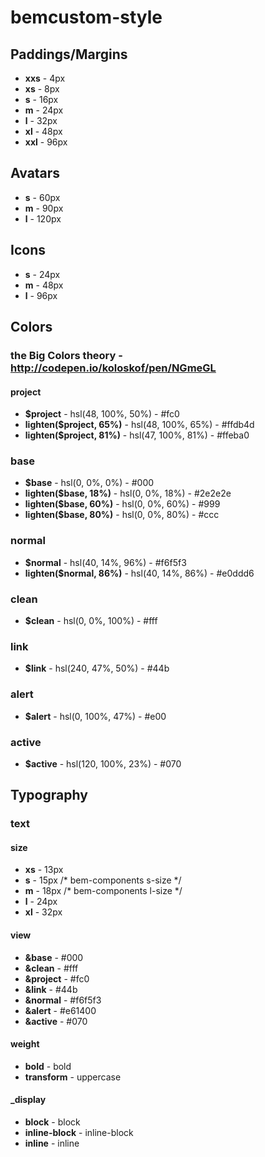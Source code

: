 # bemcustom-style

## Paddings/Margins
  * **xxs** - 4px
  * **xs** - 8px
  * **s** - 16px
  * **m** - 24px
  * **l** - 32px
  * **xl** - 48px
  * **xxl** - 96px

## Avatars
 * **s** - 60px
 * **m** - 90px
 * **l** - 120px
  
## Icons
 * **s** - 24px
 * **m** - 48px
 * **l** - 96px 

## Сolors
### the Big Colors theory - http://codepen.io/koloskof/pen/NGmeGL

#### project
 * **$project** - hsl(48, 100%, 50%) - #fc0 
 * **lighten($project, 65%)** - hsl(48, 100%, 65%) - #ffdb4d
 * **lighten($project, 81%)** - hsl(47, 100%, 81%) - #ffeba0   

### base
 * **$base** - hsl(0, 0%, 0%) - #000
 * **lighten($base, 18%)** - hsl(0, 0%, 18%) - #2e2e2e 
 * **lighten($base, 60%)** - hsl(0, 0%, 60%) -  #999
 * **lighten($base, 80%)** - hsl(0, 0%, 80%) - #ccc
 
### normal
 * **$normal** - hsl(40, 14%, 96%) - #f6f5f3
 * **lighten($normal, 86%)** - hsl(40, 14%, 86%) - #e0ddd6   
 
### clean
 * **$clean** - hsl(0, 0%, 100%) - #fff
  
### link
 * **$link** - hsl(240, 47%, 50%) - #44b 
  
### alert
 * **$alert** - hsl(0, 100%, 47%) - #e00
  
### active
 * **$active** - hsl(120, 100%, 23%) - #070  


## Typography

### text
#### size
 * **xs** - 13px
 * **s** - 15px /* bem-components s-size */
 * **m** - 18px /* bem-components l-size */
 * **l** - 24px
 * **xl** - 32px

#### view
 * **&base** - #000
 * **&clean** - #fff
 * **&project** - #fc0
 * **&link** - #44b
 * **&normal** - #f6f5f3
 * **&alert** - #e61400
 * **&active** - #070

#### weight
 * **bold** - bold
 * **transform** - uppercase

#### _display
 * **block** - block
 * **inline-block** - inline-block
 * **inline** - inline
